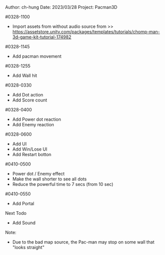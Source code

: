 Author: ch-hung
Date: 2023/03/28
Project: Pacman3D

#0328-1100
- Import assets from without audio source from >> https://assetstore.unity.com/packages/templates/tutorials/chomp-man-3d-game-kit-tutorial-174982

#0328-1145
- Add pacman movement

#0328-1255
- Add Wall hit

#0328-0330
- Add Dot action
- Add Score count

#0328-0400
- Add Power dot reaction
- Add Enemy reaction

#0328-0600
- Add UI
- Add Win/Lose UI
- Add Restart botton

#0410-0500
- Power dot / Enemy effect
- Make the wall shorter to see all dots
- Reduce the powerful time to 7 secs (from 10 sec)

#0410-0550
- Add Portal

Next Todo
- Add Sound

Note:
- Due to the bad map source, the Pac-man may stop on some wall that "looks straight"
